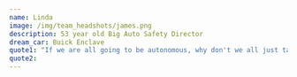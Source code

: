 ```yaml
---
name: Linda
image: /img/team_headshots/james.png
description: 53 year old Big Auto Safety Director
dream_car: Buick Enclave
quote1: "If we are all going to be autonomous, why don't we all just take the train?"
quote2: 
---
```


